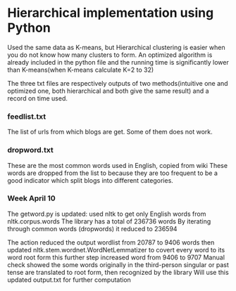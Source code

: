# Hierarchical implementation using Python
Used the same data as K-means, but Hierarchical clustering is easier when you do not know how many clusters to form. An optimized algorithm is already included in the python file and the running time is significantly lower than K-means(when K-means calculate K=2 to 32)

The three txt files are respectively outputs of two methods(intuitive one and optimized one, both hierarchical and both give the same result) and a record on time used. 

### feedlist.txt
The list of urls from which blogs are get. Some of them does not work.

### dropword.txt
These are the most common words used in English, copied from wiki
These words are dropped from the list to because they are too frequent to be a good indicator which split blogs into different categories.

### Week April 10

The getword.py is updated: used nltk to get only English words from nltk.corpus.words
The library has a total of 236736 words
By iterating through common words (dropwords) it reduced to 236594

The action reduced the output wordlist from 20787 to 9406 words
then updated nltk.stem.wordnet.WordNetLemmatizer to covert every word to its word root form
this further step increased word from 9406 to 9707
Manual check showed the some words originally in the third-person singular or past tense are translated to root form, then recognized by the library
Will use this updated output.txt for further computation
